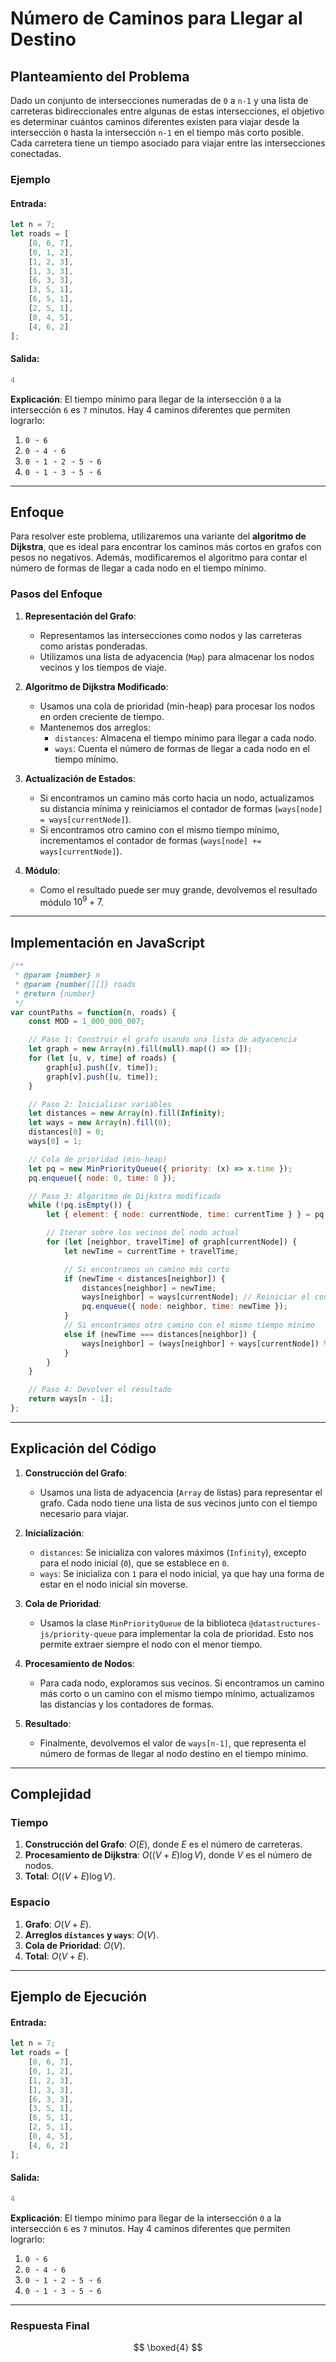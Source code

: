 # **Número de Caminos para Llegar al Destino**

## **Planteamiento del Problema**
Dado un conjunto de intersecciones numeradas de `0` a `n-1` y una lista de carreteras bidireccionales entre algunas de estas intersecciones, el objetivo es determinar cuántos caminos diferentes existen para viajar desde la intersección `0` hasta la intersección `n-1` en el tiempo más corto posible. Cada carretera tiene un tiempo asociado para viajar entre las intersecciones conectadas.

### **Ejemplo**
#### Entrada:
```javascript
let n = 7;
let roads = [
    [0, 6, 7],
    [0, 1, 2],
    [1, 2, 3],
    [1, 3, 3],
    [6, 3, 3],
    [3, 5, 1],
    [6, 5, 1],
    [2, 5, 1],
    [0, 4, 5],
    [4, 6, 2]
];
```
#### Salida:
```javascript
4
```

**Explicación**: El tiempo mínimo para llegar de la intersección `0` a la intersección `6` es `7` minutos. Hay 4 caminos diferentes que permiten lograrlo:
1. `0 ➝ 6`
2. `0 ➝ 4 ➝ 6`
3. `0 ➝ 1 ➝ 2 ➝ 5 ➝ 6`
4. `0 ➝ 1 ➝ 3 ➝ 5 ➝ 6`

---

## **Enfoque**

Para resolver este problema, utilizaremos una variante del **algoritmo de Dijkstra**, que es ideal para encontrar los caminos más cortos en grafos con pesos no negativos. Además, modificaremos el algoritmo para contar el número de formas de llegar a cada nodo en el tiempo mínimo.

### **Pasos del Enfoque**
1. **Representación del Grafo**:
   - Representamos las intersecciones como nodos y las carreteras como aristas ponderadas.
   - Utilizamos una lista de adyacencia (`Map`) para almacenar los nodos vecinos y los tiempos de viaje.

2. **Algoritmo de Dijkstra Modificado**:
   - Usamos una cola de prioridad (min-heap) para procesar los nodos en orden creciente de tiempo.
   - Mantenemos dos arreglos:
     - `distances`: Almacena el tiempo mínimo para llegar a cada nodo.
     - `ways`: Cuenta el número de formas de llegar a cada nodo en el tiempo mínimo.

3. **Actualización de Estados**:
   - Si encontramos un camino más corto hacia un nodo, actualizamos su distancia mínima y reiniciamos el contador de formas (`ways[node] = ways[currentNode]`).
   - Si encontramos otro camino con el mismo tiempo mínimo, incrementamos el contador de formas (`ways[node] += ways[currentNode]`).

4. **Módulo**:
   - Como el resultado puede ser muy grande, devolvemos el resultado módulo $10^9 + 7$.

---

## **Implementación en JavaScript**

```javascript
/**
 * @param {number} n
 * @param {number[][]} roads
 * @return {number}
 */
var countPaths = function(n, roads) {
    const MOD = 1_000_000_007;

    // Paso 1: Construir el grafo usando una lista de adyacencia
    let graph = new Array(n).fill(null).map(() => []);
    for (let [u, v, time] of roads) {
        graph[u].push([v, time]);
        graph[v].push([u, time]);
    }

    // Paso 2: Inicializar variables
    let distances = new Array(n).fill(Infinity);
    let ways = new Array(n).fill(0);
    distances[0] = 0;
    ways[0] = 1;

    // Cola de prioridad (min-heap)
    let pq = new MinPriorityQueue({ priority: (x) => x.time });
    pq.enqueue({ node: 0, time: 0 });

    // Paso 3: Algoritmo de Dijkstra modificado
    while (!pq.isEmpty()) {
        let { element: { node: currentNode, time: currentTime } } = pq.dequeue();

        // Iterar sobre los vecinos del nodo actual
        for (let [neighbor, travelTime] of graph[currentNode]) {
            let newTime = currentTime + travelTime;

            // Si encontramos un camino más corto
            if (newTime < distances[neighbor]) {
                distances[neighbor] = newTime;
                ways[neighbor] = ways[currentNode]; // Reiniciar el conteo de formas
                pq.enqueue({ node: neighbor, time: newTime });
            }
            // Si encontramos otro camino con el mismo tiempo mínimo
            else if (newTime === distances[neighbor]) {
                ways[neighbor] = (ways[neighbor] + ways[currentNode]) % MOD;
            }
        }
    }

    // Paso 4: Devolver el resultado
    return ways[n - 1];
};
```

---

## **Explicación del Código**

1. **Construcción del Grafo**:
   - Usamos una lista de adyacencia (`Array` de listas) para representar el grafo. Cada nodo tiene una lista de sus vecinos junto con el tiempo necesario para viajar.

2. **Inicialización**:
   - `distances`: Se inicializa con valores máximos (`Infinity`), excepto para el nodo inicial (`0`), que se establece en `0`.
   - `ways`: Se inicializa con `1` para el nodo inicial, ya que hay una forma de estar en el nodo inicial sin moverse.

3. **Cola de Prioridad**:
   - Usamos la clase `MinPriorityQueue` de la biblioteca `@datastructures-js/priority-queue` para implementar la cola de prioridad. Esto nos permite extraer siempre el nodo con el menor tiempo.

4. **Procesamiento de Nodos**:
   - Para cada nodo, exploramos sus vecinos. Si encontramos un camino más corto o un camino con el mismo tiempo mínimo, actualizamos las distancias y los contadores de formas.

5. **Resultado**:
   - Finalmente, devolvemos el valor de `ways[n-1]`, que representa el número de formas de llegar al nodo destino en el tiempo mínimo.

---

## **Complejidad**

### **Tiempo**
1. **Construcción del Grafo**: $O(E)$, donde $E$ es el número de carreteras.
2. **Procesamiento de Dijkstra**: $O((V + E) \log V)$, donde $V$ es el número de nodos.
3. **Total**: $O((V + E) \log V)$.

### **Espacio**
1. **Grafo**: $O(V + E)$.
2. **Arreglos `distances` y `ways`**: $O(V)$.
3. **Cola de Prioridad**: $O(V)$.
4. **Total**: $O(V + E)$.

---

## **Ejemplo de Ejecución**

#### Entrada:
```javascript
let n = 7;
let roads = [
    [0, 6, 7],
    [0, 1, 2],
    [1, 2, 3],
    [1, 3, 3],
    [6, 3, 3],
    [3, 5, 1],
    [6, 5, 1],
    [2, 5, 1],
    [0, 4, 5],
    [4, 6, 2]
];
```

#### Salida:
```javascript
4
```

**Explicación**: El tiempo mínimo para llegar de la intersección `0` a la intersección `6` es `7` minutos. Hay 4 caminos diferentes que permiten lograrlo:
1. `0 ➝ 6`
2. `0 ➝ 4 ➝ 6`
3. `0 ➝ 1 ➝ 2 ➝ 5 ➝ 6`
4. `0 ➝ 1 ➝ 3 ➝ 5 ➝ 6`

---

### **Respuesta Final**
$$
\boxed{4}
$$

